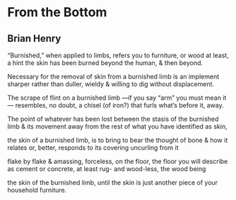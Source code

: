 # From the Bottom
## Brian Henry
“Burnished,” when applied to limbs,
refers you to furniture, or wood
at least, a hint the skin has been burned
beyond the human, & then beyond.

Necessary for the removal of skin
from a burnished limb is an implement
sharper rather than duller, wieldy
& willing to dig without displacement.

The scrape of flint on a burnished limb
—if you say “arm” you must mean it—
resembles, no doubt, a chisel (of iron?)
that furls what’s before it, away.

The point of whatever has been lost
between the stasis of the burnished limb
& its movement away from the rest
of what you have identified as skin,

the skin of a burnished limb,
is to bring to bear the thought of bone
& how it relates or, better, responds
to its covering uncurling from it

flake by flake & amassing, forceless,
on the floor, the floor you will describe
as cement or concrete, at least
rug- and wood-less, the wood being

the skin of the burnished limb,
until the skin is just another piece
of your household furniture.
